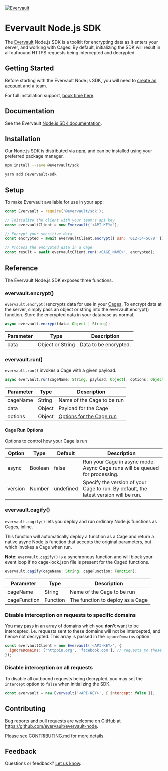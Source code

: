 [![Evervault](https://evervault.com/evervault.svg)](https://evervault.com/)

# Evervault Node.js SDK

The [Evervault](https://evervault.com) Node.js SDK is a toolkit for encrypting data as it enters your server, and working with Cages. By default, initializing the SDK will result in all outbound HTTPS requests being intercepted and decrypted.

## Getting Started

Before starting with the Evervault Node.js SDK, you will need to [create an account](https://app.evervault.com/register) and a team.

For full installation support, [book time here](https://calendly.com/evervault/cages-onboarding).

## Documentation

See the Evervault [Node.js SDK documentation](https://docs.evervault.com/sdk/nodejs).

## Installation

Our Node.js SDK is distributed via [npm](https://www.npmjs.com/package/@evervault/sdk), and can be installed using your preferred package manager.

```sh
npm install --save @evervault/sdk

yarn add @evervault/sdk
```

## Setup

To make Evervault available for use in your app:

```js
const Evervault = require('@evervault/sdk');

// Initialize the client with your team's api key
const evervaultClient = new Evervault('<API-KEY>');

// Encrypt your sensitive data
const encrypted = await evervaultClient.encrypt({ ssn: '012-34-5678' });

// Process the encrypted data in a Cage
const result = await evervaultClient.run('<CAGE_NAME>', encrypted);
```

## Reference

The Evervault Node.js SDK exposes three functions.

### evervault.encrypt()

`evervault.encrypt()`encrypts data for use in your [Cages](https://docs.evervault.com/tutorial). To encrypt data at the server, simply pass an object or string into the evervault.encrypt() function. Store the encrypted data in your database as normal.

```javascript
async evervault.encrypt(data: Object | String);
```

| Parameter | Type             | Description           |
| --------- | ---------------- | --------------------- |
| data      | Object or String | Data to be encrypted. |

### evervault.run()

`evervault.run()` invokes a Cage with a given payload.

```javascript
async evervault.run(cageName: String, payload: Object[, options: Object]);
```

| Parameter | Type   | Description                                   |
| --------- | ------ | --------------------------------------------- |
| cageName  | String | Name of the Cage to be run                    |
| data      | Object | Payload for the Cage                          |
| options   | Object | [Options for the Cage run](#Cage-Run-Options) |

#### Cage Run Options

Options to control how your Cage is run

| Option  | Type    | Default   | Description                                                                          |
| ------- | ------- | --------- | ------------------------------------------------------------------------------------ |
| async   | Boolean | false     | Run your Cage in async mode. Async Cage runs will be queued for processing.          |
| version | Number  | undefined | Specify the version of your Cage to run. By default, the latest version will be run. |

### evervault.cagify()

`evervault.cagify()` lets you deploy and run ordinary Node.js functions as Cages, inline.

This function will automatically deploy a function as a Cage and return a native async Node.js function that accepts the original parameters, but which invokes a Cage when run.

**Note:** `evervault.cagify()` is a synchronous function and will block your event loop if no cage-lock.json file is present for the Caged functions.

```javascript
evervault.cagify(cageName: String, cageFunction: Function);
```

| Parameter    | Type     | Description                      |
| ------------ | -------- | -------------------------------- |
| cageName     | String   | Name of the Cage to be run       |
| cageFunction | Function | The function to deploy as a Cage |

### Disable interception on requests to specific domains

You may pass in an array of domains which you **don’t** want to be intercepted, i.e. requests sent to these domains will not be intercepted, and hence not decrypted. This array is passed in the `ignoreDomains` option.

```javascript
const evervaultClient = new Evervault('<API-KEY>', {
  ignoreDomains: ['httpbin.org', 'facebook.com'], // requests to these domains will not be sent thorough Relay
});
```

### Disable interception on all requests

To disable all outbound requests being decrypted, you may set the `intercept` option to `false` when initializing the SDK.

```javascript
const evervault = new Evervault('<API-KEY>', { intercept: false });
```

## Contributing

Bug reports and pull requests are welcome on GitHub at https://github.com/evervault/evervault-node.

Please see [CONTRIBUTING.md](./CONTRIBUTING.md) for more details.

## Feedback

Questions or feedback? [Let us know](mailto:support@evervault.com).
